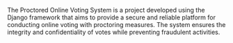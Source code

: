 The Proctored Online Voting System is a project developed using the Django framework that aims to provide a secure and reliable platform for conducting online voting with proctoring measures. The system ensures the integrity and confidentiality of votes while preventing fraudulent activities.
